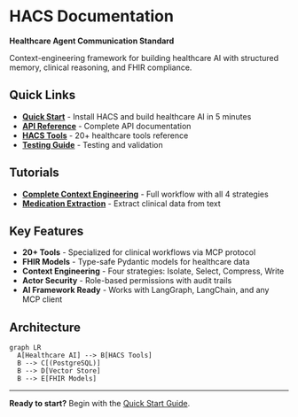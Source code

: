 # HACS Documentation

**Healthcare Agent Communication Standard**

Context-engineering framework for building healthcare AI with structured memory, clinical reasoning, and FHIR compliance.

## Quick Links

- **[Quick Start](quick-start.md)** - Install HACS and build healthcare AI in 5 minutes
- **[API Reference](api-reference.md)** - Complete API documentation  
- **[HACS Tools](hacs-tools.md)** - 20+ healthcare tools reference
- **[Testing Guide](testing.md)** - Testing and validation

## Tutorials

- **[Complete Context Engineering](tutorials/complete_context_engineering.md)** - Full workflow with all 4 strategies
- **[Medication Extraction](tutorials/medication_extraction.md)** - Extract clinical data from text

## Key Features

- **20+ Tools** - Specialized for clinical workflows via MCP protocol
- **FHIR Models** - Type-safe Pydantic models for healthcare data
- **Context Engineering** - Four strategies: Isolate, Select, Compress, Write  
- **Actor Security** - Role-based permissions with audit trails
- **AI Framework Ready** - Works with LangGraph, LangChain, and any MCP client

## Architecture

```mermaid  
graph LR
  A[Healthcare AI] --> B[HACS Tools]
  B --> C[(PostgreSQL)]
  B --> D[Vector Store]
  B --> E[FHIR Models]
```

---

**Ready to start?** Begin with the [Quick Start Guide](quick-start.md).